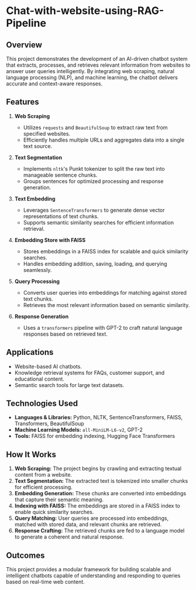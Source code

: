 # Chat-with-website-using-RAG-Pipeline
## Overview  
This project demonstrates the development of an AI-driven chatbot system that extracts, processes, and retrieves relevant information from websites to answer user queries intelligently. By integrating web scraping, natural language processing (NLP), and machine learning, the chatbot delivers accurate and context-aware responses.  

## Features  
1. **Web Scraping**  
   - Utilizes `requests` and `BeautifulSoup` to extract raw text from specified websites.  
   - Efficiently handles multiple URLs and aggregates data into a single text source.  

2. **Text Segmentation**  
   - Implements `nltk`'s Punkt tokenizer to split the raw text into manageable sentence chunks.  
   - Groups sentences for optimized processing and response generation.  

3. **Text Embedding**  
   - Leverages `SentenceTransformers` to generate dense vector representations of text chunks.  
   - Supports semantic similarity searches for efficient information retrieval.  

4. **Embedding Store with FAISS**  
   - Stores embeddings in a FAISS index for scalable and quick similarity searches.  
   - Handles embedding addition, saving, loading, and querying seamlessly.  

5. **Query Processing**  
   - Converts user queries into embeddings for matching against stored text chunks.  
   - Retrieves the most relevant information based on semantic similarity.  

6. **Response Generation**  
   - Uses a `transformers` pipeline with GPT-2 to craft natural language responses based on retrieved text.  

## Applications  
- Website-based AI chatbots.  
- Knowledge retrieval systems for FAQs, customer support, and educational content.  
- Semantic search tools for large text datasets.  

## Technologies Used  
- **Languages & Libraries:** Python, NLTK, SentenceTransformers, FAISS, Transformers, BeautifulSoup  
- **Machine Learning Models:** `all-MiniLM-L6-v2`, GPT-2  
- **Tools:** FAISS for embedding indexing, Hugging Face Transformers  

## How It Works  
1. **Web Scraping:** The project begins by crawling and extracting textual content from a website.  
2. **Text Segmentation:** The extracted text is tokenized into smaller chunks for efficient processing.  
3. **Embedding Generation:** These chunks are converted into embeddings that capture their semantic meaning.  
4. **Indexing with FAISS:** The embeddings are stored in a FAISS index to enable quick similarity searches.  
5. **Query Matching:** User queries are processed into embeddings, matched with stored data, and relevant chunks are retrieved.  
6. **Response Crafting:** The retrieved chunks are fed to a language model to generate a coherent and natural response.  

## Outcomes  
This project provides a modular framework for building scalable and intelligent chatbots capable of understanding and responding to queries based on real-time web content.  
